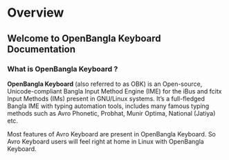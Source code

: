# Overview
## Welcome to OpenBangla Keyboard Documentation
### What is OpenBangla Keyboard ?
**OpenBangla Keyboard** (also referred to as OBK) is an Open-source, Unicode-compliant Bangla Input Method Engine (IME) for the iBus and fcitx Input Methods (IMs) present in GNU/Linux systems. It’s a full-fledged Bangla IME with typing automation tools, includes many famous typing methods such as Avro Phonetic, Probhat, Munir Optima, National (Jatiya) etc.

Most features of Avro Keyboard are present in OpenBangla Keyboard. So Avro Keyboard users will feel right at home in Linux with OpenBangla Keyboard.